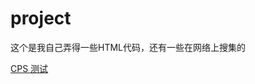 # project
这个是我自己弄得一些HTML代码，还有一些在网络上搜集的  

[CPS 测试](https://xzyl4303.github.io/project/CPS%20%E6%B5%8B%E8%AF%95.html)
